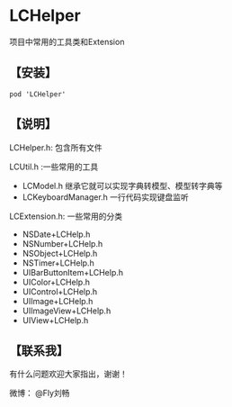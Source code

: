 # LCHelper
项目中常用的工具类和Extension

## 【安装】
```
pod 'LCHelper'

```
## 【说明】

LCHelper.h: 包含所有文件

LCUtil.h :一些常用的工具

- LCModel.h
继承它就可以实现字典转模型、模型转字典等
- LCKeyboardManager.h
一行代码实现键盘监听

LCExtension.h: 一些常用的分类

- NSDate+LCHelp.h
- NSNumber+LCHelp.h
- NSObject+LCHelp.h
- NSTimer+LCHelp.h
- UIBarButtonItem+LCHelp.h
- UIColor+LCHelp.h
- UIControl+LCHelp.h
- UIImage+LCHelp.h
- UIImageView+LCHelp.h
- UIView+LCHelp.h

## 【联系我】

有什么问题欢迎大家指出，谢谢！

微博： @Fly刘畅